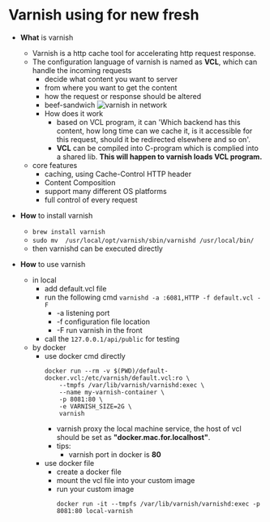 # Varnish using for new fresh

* **What** is varnish
  * Varnish is a http  cache tool for accelerating http request response.
  * The configuration language of varnish is named as **VCL**, which can handle the incoming requests
    * decide what content you want to server
    * from where you want to get the content
    * how the request or response should be altered
    * beef-sandwich
    ![varnish in network](https://user-images.githubusercontent.com/6279298/165006846-8501c3a2-e6ea-43c6-81c1-88416128468c.png)
    * How does it work
      * based on VCL program, it can 'Which backend has this content, how long time can we cache it, is it accessible for this request, should it be redirected elsewhere and so on'.
      * **VCL** can be compiled into C-program which is complied into a shared lib. **This will happen to varnish loads VCL program.**
  * core features
    * caching, using Cache-Control HTTP header
    * Content Composition
    * support many different OS platforms
    * full control of every request

* **How** to install varnish
  * ```brew install varnish```
  * ```sudo mv  /usr/local/opt/varnish/sbin/varnishd /usr/local/bin/```
  * then varnishd can be executed directly

* **How** to use varnish
  * in local
    * add default.vcl file
    * run the following cmd ```varnishd -a :6081,HTTP -f default.vcl -F```
      * -a listening port
      * -f configuration file location
      * -F run varnish in the front
    * call the ```127.0.0.1/api/public``` for testing
  * by docker
    * use docker cmd directly
      ```
      docker run --rm -v $(PWD)/default-docker.vcl:/etc/varnish/default.vcl:ro \  
          --tmpfs /var/lib/varnish/varnishd:exec \
          --name my-varnish-container \
          -p 8081:80 \
          -e VARNISH_SIZE=2G \
          varnish
      ```
      * varnish proxy the local machine service, the host of vcl should be set as **"docker.mac.for.localhost"**.
      * tips:
        * varnish port in docker is **80**
    * use docker file
      * create a docker file
      * mount the vcl file into your custom image
      * run your custom image
        ```
        docker run -it --tmpfs /var/lib/varnish/varnishd:exec -p 8081:80 local-varnish
        ```
